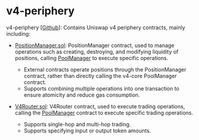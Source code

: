 # v4-periphery

v4-periphery [[Github](https://github.com/Uniswap/v4-periphery/)]: Contains Uniswap v4 periphery contracts, mainly including:

* [PositionManager.sol](./PositionManager.md): PositionManager contract, used to manage operations such as creating, destroying, and modifying liquidity of positions, calling [PoolManager](../../v4-core/en/PoolManager.md) to execute specific operations.
    * External contracts operate positions through the PositionManager contract, rather than directly calling the v4-core PoolManager contract.
    * Supports combining multiple operations into one transaction to ensure atomicity and reduce gas consumption.

* [V4Router.sol](./V4Router.md): V4Router contract, used to execute trading operations, calling the [PoolManager](../../v4-core/en/PoolManager.md) contract to execute specific trading operations.
    * Supports single-hop and multi-hop trading.
    * Supports specifying input or output token amounts.
